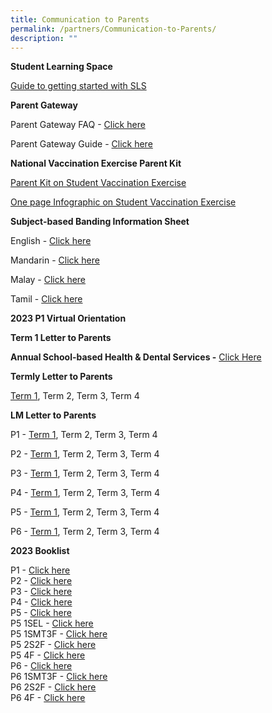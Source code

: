 ```yaml
---
title: Communication to Parents
permalink: /partners/Communication-to-Parents/
description: ""
---
```

**Student Learning Space**

[Guide to getting started with SLS](/files/Annexes%20to%20Letter%20to%20Parents.pdf)

  

**Parent Gateway**

Parent Gateway FAQ - [Click here](/files/Annexes%20to%20Letter%20to%20Parents.pdf)

Parent Gateway Guide - [Click here](/files/Parents%20Gateway%20User%20Guide.pdf)

  

**National Vaccination Exercise Parent Kit**

[Parent Kit on Student Vaccination Exercise](/files/Resource%202%20Parent%20Kit%20on%20Student%20Vaccination%20Exercise.pdf)

[One page Infographic on Student Vaccination Exercise](/files/Resource%203%20One%20page%20Infographic%20on%20Student%20Vaccination%20Exercise.pdf)

  

**Subject-based Banding Information Sheet**

English - [Click here](/files/MOE_SBB_ENG_revised%201%20Mar%202018.pdf)

Mandarin - [Click here](/files/MOE_SBB_CHI_revised%201%20Mar%202018.pdf)

Malay - [Click here](/files/MOE_SBB_ML_revised%201%20Mar%202018.pdf)

Tamil - [Click here](/files/MOE_SBB_TL_revised%201%20Mar%202018.pdf)

**2023 P1 Virtual Orientation**  



  

**Term 1 Letter to Parents**

**Annual School-based Health & Dental Services -** [Click Here](/files/Letter%20to%20P1%20Parents_Final.pdf)

**Termly Letter to Parents**

[Term 1](/files/Term%201%20Letter%20to%20Parents%202023.pdf), Term 2, Term 3, Term 4
  

**LM Letter to Parents**

P1 - [Term 1](/files/P1%20Term%201%20Level%20Letter%202023.pdf), Term 2, Term 3, Term 4

P2 - [Term 1](/files/P2%20Term%201%20Level%20Letter%202023.pdf), Term 2, Term 3, Term 4

P3 - [Term 1](/files/P3%20Term%201%20Level%20Letter%202023.pdf), Term 2, Term 3, Term 4

P4 - [Term 1](/files/P4%20Term%201%20Level%20Letter%202023.pdf), Term 2, Term 3, Term 4

P5 - [Term 1](/files/P5%20Term%201%20Level%20Letter%202023.pdf), Term 2, Term 3, Term 4

P6 - [Term 1](/files/P6%20Term%201%20Level%20Letter%202023.pdf), Term 2, Term 3, Term 4

  

**2023 Booklist**  

P1 - [Click here](/files/Primary%201.pdf)
<br>P2 - [Click here](/files/Primary%202.pdf)
<br>P3 - [Click here](/files/Primary%203.pdf)
<br>P4 - [Click here](/files/Ngee%20Ann%20Booklist%202022%20Primary%204.pdf)
<br>P5 - [Click here](/files/Ngee%20Ann%20Booklist%202022%20Primary%205.pdf)
<br>P5 1SEL - [Click here](/files/Ngee%20Ann%20Booklist%202022%20Primary%205%201SEL3F.pdf)
<br>P5 1SMT3F - [Click here](/files/Ngee%20Ann%20Booklist%202022%20Primary%205%201SMT3F.pdf)
<br>P5 2S2F - [Click here](/files/Ngee%20Ann%20Booklist%202022%20Primary%205%202S2F.pdf)
<br>P5 4F - [Click here](/files/Ngee%20Ann%20Booklist%202022%20Primary%205%204F.pdf)
<br>P6 - [Click here](/files/Ngee%20Ann%20Booklist%202022%20Primary%206.pdf)
<br>P6 1SMT3F - [Click here](/files/Ngee%20Ann%20Booklist%202022%20Primary%206%201SMT3F.pdf)
<br>P6 2S2F - [Click here](/files/Ngee%20Ann%20Booklist%202022%20Primary%206%202S2F.pdf)
<br>P6 4F - [Click here](/files/Ngee%20Ann%20Booklist%202022%20Primary%206%204F.pdf)